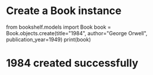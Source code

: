 # Create a Book instance

from bookshelf.models import Book
book = Book.objects.create(title="1984", author="George Orwell", publication_year=1949)
print(book)

# 1984 created successfully
